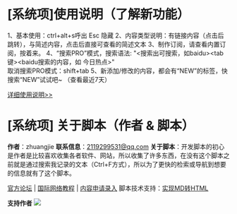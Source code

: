 # [系统项]使用说明（了解新功能）

  1、基本使用：ctrl+alt+s呼出  Esc 隐藏
  2、内容类型说明：有链接内容（点击后跳转），与简述内容，点击后直接可查看的简述文本
  3、制作订阅，请查看内置订阅，按着来。
  4、“搜索PRO”模式，搜索语法: "<搜索出可搜索，如baidu><tab键><baidu搜索的内容，如 今日热点>"   
                   取消搜索PRO模式：shift+tab
  5、新添加/修改的内容，都会有“NEW”的标签，快搜索“NEW”试试吧~ （查看最近7天）

[详细使用说明>>](https://www.cnblogs.com/zhuangjie/p/17570456.html)





# [系统项] 关于脚本（作者 & 脚本）
**作者**：zhuangjie
**联系信息**：2119299531@qq.com
**关于脚本**：开发脚本的初心是作者是比较喜欢收集各者软件、网站，所以收集了许多东西，在没有这个脚本之前就是通过搜索我记录的文本（Ctrl+F方式），所以为了更快的检索或导航到想要的信息就有了这个脚本。

[官方论坛](https://groups.google.com/g/wodesousuo) | [国际网络教程](https://www.kdocs.cn/l/cpDAFTH9GCaE) | [内容申请录入](https://www.cnblogs.com/zhuangjie/p/17051446.html)
脚本技术支持：[实现MD转HTML](https://github.com/18476305640/xiaozhuang/blob/dev/script-supper/%E8%84%9A%E6%9C%AC%E5%AE%9E%E7%8E%B0md%E8%BD%AChtml.md)

**支持作者**
![](https://cdn.jsdelivr.net/gh/18476305640/typora@master/images/2023/07/24/1690179329689.png)



